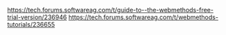 https://tech.forums.softwareag.com/t/guide-to--the-webmethods-free-trial-version/236946
https://tech.forums.softwareag.com/t/webmethods-tutorials/236655
